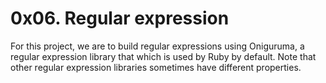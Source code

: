 # 0x06. Regular expression

For this project, we are to build regular expressions using Oniguruma, a regular expression library that which is used by Ruby by default. Note that other regular expression libraries sometimes have different properties.
